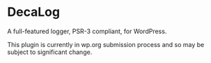 # DecaLog

A full-featured logger, PSR-3 compliant, for WordPress.


This plugin is currently in wp.org submission process and so may be subject to significant change.